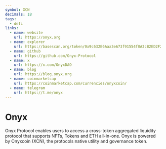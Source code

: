 ```yaml
---
symbol: XCN
decimals: 18
tags:
  - defi
links:
  - name: website
    url: https://onyx.org
  - name: explorer
    url: https://basescan.org/token/0x9c632E6Aaa3eA73f91554f8A3cB2ED2F29605e0C
  - name: github
    url: https://github.com/Onyx-Protocol
  - name: x
    url: https://x.com/OnyxDAO
  - name: blog
    url: https://blog.onyx.org
  - name: coinmarketcap
    url: https://coinmarketcap.com/currencies/onyxcoin/
  - name: telegram
    url: https://t.me/onyx
---
```


# Onyx

Onyx Protocol enables users to access a cross-token aggregated liquidity protocol that supports NFTs, Tokens and ETH all-in-one. Onyx is powered by Onyxcoin (XCN), the protocols native utility and governance token.
